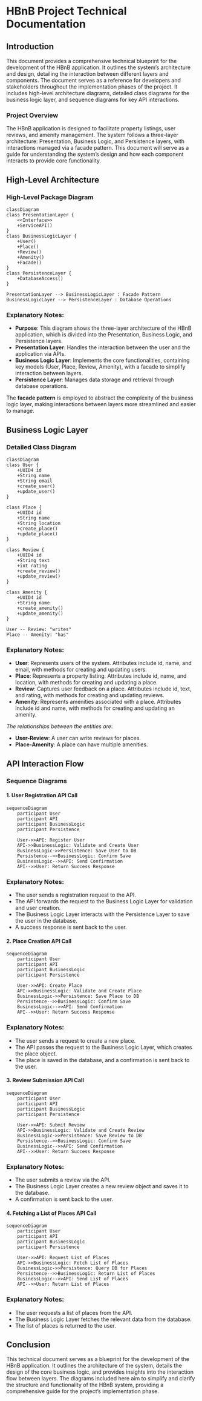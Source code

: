 # **HBnB Project Technical Documentation**

## **Introduction**

This document provides a comprehensive technical blueprint for the development of the HBnB application. It outlines the system’s architecture and design, detailing the interaction between different layers and components. The document serves as a reference for developers and stakeholders throughout the implementation phases of the project. It includes high-level architecture diagrams, detailed class diagrams for the business logic layer, and sequence diagrams for key API interactions.

### **Project Overview**

The HBnB application is designed to facilitate property listings, user reviews, and amenity management. The system follows a three-layer architecture: Presentation, Business Logic, and Persistence layers, with interactions managed via a facade pattern. This document will serve as a guide for understanding the system’s design and how each component interacts to provide core functionality.

## **High-Level Architecture**

### **High-Level Package Diagram**

```mermaid
classDiagram
class PresentationLayer {
    <<Interface>>
    +ServiceAPI()
}
class BusinessLogicLayer {
    +User()
    +Place()
    +Review()
    +Amenity()
    +Facade()
}
class PersistenceLayer {
    +DatabaseAccess()
}

PresentationLayer --> BusinessLogicLayer : Facade Pattern
BusinessLogicLayer --> PersistenceLayer : Database Operations
```
### Explanatory Notes:

- **Purpose**: This diagram shows the three-layer architecture of the HBnB application, which is divided into the Presentation, Business Logic, and Persistence layers.
- **Presentation Layer**: Handles the interaction between the user and the application via APIs.
- **Business Logic Layer**: Implements the core functionalities, containing key models (User, Place, Review, Amenity), with a facade to simplify interaction between layers.
- **Persistence Layer**: Manages data storage and retrieval through database operations.

The **facade pattern** is employed to abstract the complexity of the business logic layer, making interactions between layers more streamlined and easier to manage.


## **Business Logic Layer** 

### **Detailed Class Diagram**

```mermaid
classDiagram
class User {
    +UUID4 id
    +String name
    +String email
    +create_user()
    +update_user()
}

class Place {
    +UUID4 id
    +String name
    +String location
    +create_place()
    +update_place()
}

class Review {
    +UUID4 id
    +String text
    +int rating
    +create_review()
    +update_review()
}

class Amenity {
    +UUID4 id
    +String name
    +create_amenity()
    +update_amenity()
}

User -- Review: "writes"
Place -- Amenity: "has"
```

### Explanatory Notes:

- **User**: Represents users of the system. Attributes include id, name, and email, with methods for creating and updating users.
- **Place**: Represents a property listing. Attributes include id, name, and location, with methods for creating and updating a place.
- **Review**: Captures user feedback on a place. Attributes include id, text, and rating, with methods for creating and updating reviews.
- **Amenity**: Represents amenities associated with a place. Attributes include id and name, with methods for creating and updating an amenity.

*The relationships between the entities are*:

- **User-Review**: A user can write reviews for places.
- **Place-Amenity**: A place can have multiple amenities.

## **API Interaction Flow** 

### **Sequence Diagrams**

#### 1. User Registration API Call

```mermaid
sequenceDiagram
    participant User
    participant API
    participant BusinessLogic
    participant Persistence

    User->>API: Register User
    API->>BusinessLogic: Validate and Create User
    BusinessLogic->>Persistence: Save User to DB
    Persistence-->>BusinessLogic: Confirm Save
    BusinessLogic-->>API: Send Confirmation
    API-->>User: Return Success Response
```
### Explanatory Notes:

- The user sends a registration request to the API.
- The API forwards the request to the Business Logic Layer for validation and user creation.
- The Business Logic Layer interacts with the Persistence Layer to save the user in the database.
- A success response is sent back to the user.


#### 2. Place Creation API Call

```mermaid
sequenceDiagram
    participant User
    participant API
    participant BusinessLogic
    participant Persistence

    User->>API: Create Place
    API->>BusinessLogic: Validate and Create Place
    BusinessLogic->>Persistence: Save Place to DB
    Persistence-->>BusinessLogic: Confirm Save
    BusinessLogic-->>API: Send Confirmation
    API-->>User: Return Success Response
```
### Explanatory Notes:
- The user sends a request to create a new place.
- The API passes the request to the Business Logic Layer, which creates the place object.
- The place is saved in the database, and a confirmation is sent back to the user.

#### 3. Review Submission API Call

```mermaid
sequenceDiagram
    participant User
    participant API
    participant BusinessLogic
    participant Persistence

    User->>API: Submit Review
    API->>BusinessLogic: Validate and Create Review
    BusinessLogic->>Persistence: Save Review to DB
    Persistence-->>BusinessLogic: Confirm Save
    BusinessLogic-->>API: Send Confirmation
    API-->>User: Return Success Response
```
### Explanatory Notes:
- The user submits a review via the API.
- The Business Logic Layer creates a new review object and saves it to the database.
- A confirmation is sent back to the user.

#### 4. Fetching a List of Places API Call
```mermaid
sequenceDiagram
    participant User
    participant API
    participant BusinessLogic
    participant Persistence

    User->>API: Request List of Places
    API->>BusinessLogic: Fetch List of Places
    BusinessLogic->>Persistence: Query DB for Places
    Persistence-->>BusinessLogic: Return List of Places
    BusinessLogic-->>API: Send List of Places
    API-->>User: Return List of Places
```
### Explanatory Notes:
- The user requests a list of places from the API.
- The Business Logic Layer fetches the relevant data from the database.
- The list of places is returned to the user.

## **Conclusion**

This technical document serves as a blueprint for the development of the HBnB application. It outlines the architecture of the system, details the design of the core business logic, and provides insights into the interaction flow between layers. The diagrams included here aim to simplify and clarify the structure and functionality of the HBnB system, providing a comprehensive guide for the project’s implementation phase.
